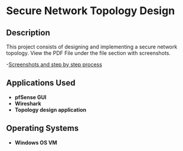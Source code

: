 <h1>Secure Network Topology Design</h1>


<h2>Description</h2>
This project consists of designing and implementing a secure network topology. View the PDF File under the file section with screenshots. 
<br />

-[Screenshots and step by step process](https://github.com/SulliZ/Secure-Network-Topology-Design/blob/main/ZadranSaliman_Designing_a_Secure_Network_Topology_3e.pdf)


<h2>Applications Used</h2>

- <b>pfSense GUI</b> 
- <b>Wireshark</b>
- <b>Topology design application</b> 

<h2>Operating Systems</h2>

- <b>Windows OS VM</b> 

<!--
 ```diff
- text in red
+ text in green
! text in orange
# text in gray
@@ text in purple (and bold)@@
```
--!>
